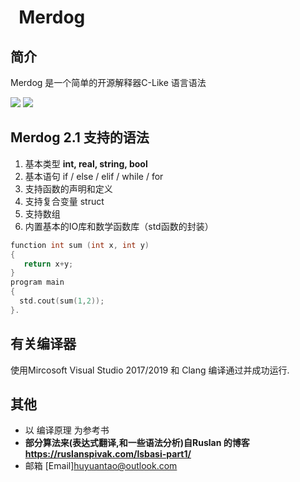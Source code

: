 
#   Merdog
## 简介
Merdog 是一个简单的开源解释器C-Like 语言语法

![](https://img.shields.io/badge/merdog-easy%20to%20use-orange)
[![](https://img.shields.io/github/languages/top/HttoHu/Merdog)](http://www.cplusplus.com/)  

## Merdog 2.1 支持的语法
1. 基本类型 **int, real, string, bool**
2. 基本语句 if / else / elif / while / for
3. 支持函数的声明和定义
4. 支持复合变量 struct
5. 支持数组
6. 内置基本的IO库和数学函数库（std函数的封装）
```c++
function int sum (int x, int y)
{
   return x+y;
}
program main
{
  std.cout(sum(1,2));
}.
```

## 有关编译器
使用Mircosoft Visual Studio 2017/2019 和 Clang 编译通过并成功运行.

## 其他
* 以 编译原理 为参考书
* **部分算法来(表达式翻译,和一些语法分析)自Ruslan 的博客 https://ruslanspivak.com/lsbasi-part1/**
* 邮箱 [Email]huyuantao@outlook.com
